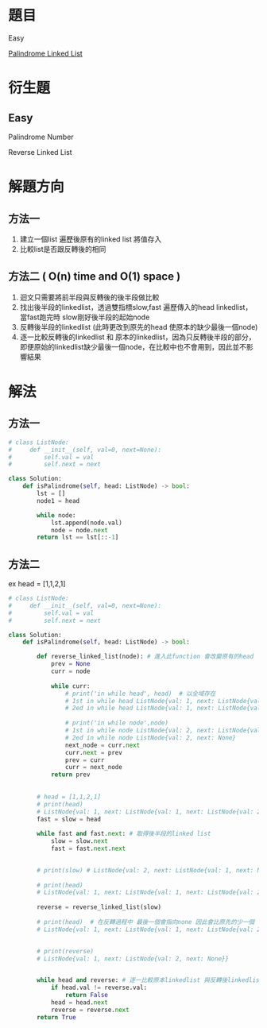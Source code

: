 # 題目
Easy

[Palindrome Linked List](https://leetcode.com/problems/palindrome-linked-list/)




# 衍生題
## Easy
Palindrome Number

Reverse Linked List

# 解題方向

## 方法一
1. 建立一個list 遍歷後原有的linked list 將值存入
2. 比較list是否跟反轉後的相同

## 方法二 ( O(n) time and O(1) space )
1. 迴文只需要將前半段與反轉後的後半段做比較
2. 找出後半段的linkedlist，透過雙指標slow,fast 遍歷傳入的head linkedlist，當fast跑完時 slow剛好後半段的起始node
3. 反轉後半段的linkedlist (此時更改到原先的head 使原本的缺少最後一個node)
4. 逐一比較反轉後的linkedlist 和 原本的linkedlist，因為只反轉後半段的部分，即便原始的linkedlist缺少最後一個node，在比較中也不會用到，因此並不影響結果


# 解法

## 方法一
```python
# class ListNode:
#     def __init__(self, val=0, next=None):
#         self.val = val
#         self.next = next

class Solution:
    def isPalindrome(self, head: ListNode) -> bool:
        lst = []
        node1 = head

        while node:
            lst.append(node.val)
            node = node.next
        return lst == lst[::-1]
```

## 方法二
ex head = [1,1,2,1]

```python
# class ListNode:
#     def __init__(self, val=0, next=None):
#         self.val = val
#         self.next = next

class Solution:
    def isPalindrome(self, head: ListNode) -> bool:

        def reverse_linked_list(node): # 進入此function 會改變原有的head
            prev = None
            curr = node
            
            while curr:
                # print('in while head', head)  # 以全域存在
                # 1st in while head ListNode{val: 1, next: ListNode{val: 1, next: ListNode{val: 2, next: ListNode{val: 1, next: None}}}}
                # 2ed in while head ListNode{val: 1, next: ListNode{val: 1, next: ListNode{val: 2, next: None}}}
                
                # print('in while node',node)
                # 1st in while node ListNode{val: 2, next: ListNode{val: 1, next: None}}
                # 2ed in while node ListNode{val: 2, next: None}
                next_node = curr.next
                curr.next = prev
                prev = curr
                curr = next_node
            return prev
        
        
        # head = [1,1,2,1]
        # print(head)
        # ListNode{val: 1, next: ListNode{val: 1, next: ListNode{val: 2, next: ListNode{val: 1, next: None}}}}
        fast = slow = head
        
        while fast and fast.next: # 取得後半段的linked list
            slow = slow.next
            fast = fast.next.next

        
        # print(slow) # ListNode{val: 2, next: ListNode{val: 1, next: None}}
        
        # print(head) 
        # ListNode{val: 1, next: ListNode{val: 1, next: ListNode{val: 2, next: ListNode{val: 1, next: None}}}}
        
        reverse = reverse_linked_list(slow)
        
        # print(head)  # 在反轉過程中 最後一個會指向none 因此會比原先的少一個
        # ListNode{val: 1, next: ListNode{val: 1, next: ListNode{val: 2, next: None}}}
        
        
        # print(reverse)
        # ListNode{val: 1, next: ListNode{val: 2, next: None}}


        while head and reverse: # 逐一比較原本linkedlist 與反轉後linkedlist的值
            if head.val != reverse.val:
                return False
            head = head.next
            reverse = reverse.next
        return True
```
